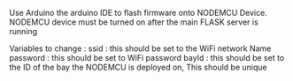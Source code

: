 Use Arduino the arduino IDE to flash firmware onto NODEMCU Device. NODEMCU device must be turned on after the main FLASK server is running  

Variables to change : 
ssid : this should be set to the WiFi network Name 
password : this should be set to WiFi password
bayId : this should be set to the ID of the bay the NODEMCU is deployed on, This should be unique 
